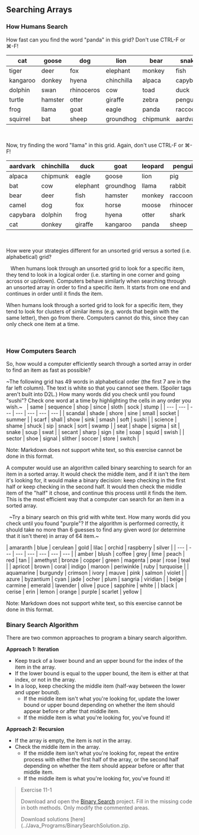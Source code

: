 ## Searching Arrays

### How Humans Search

How fast can you find the word "panda" in this grid? Don't use CTRL-F or ⌘-F!

| cat | goose | dog | lion | bear | snake | rabbit |
| --- | --- | --- | --- | --- | --- | --- |
| tiger | deer | fox | elephant | monkey | fish | pig |
| kangaroo | donkey | hyena | chinchilla | alpaca | capybara | horse |
| dolphin | swan | rhinoceros | cow | toad | duck | moose |
| turtle | hamster | otter | giraffe | zebra | penguin | leopard |
| frog | llama | goat | eagle | panda | raccoon | shark |
| squirrel | bat | sheep | groundhog | chipmunk | aardvark | camel |
 

Now, try finding the word "llama" in this grid. Again, don't use CTRL-F or ⌘-F!

| aardvark | chinchilla | duck | goat | leopard | penguin | snake |
| --- | --- | --- | --- | --- | --- | --- |
| alpaca | chipmunk | eagle | goose | lion | pig | squirrel |
| bat | cow | elephant | groundhog | llama | rabbit | swan |
| bear | deer | fish | hamster | monkey | raccoon | tiger |
| camel | dog | fox | horse | moose | rhinoceros | toad |
| capybara  | dolphin | frog | hyena | otter | shark | turtle |
| cat | donkey | giraffe | kangaroo | panda | sheep | zebra |
  

How were your strategies different for an unsorted grid versus a sorted (i.e. alphabetical) grid?

  
When humans look through an unsorted grid to look for a specific item, they tend to look in a logical order (i.e. starting in one corner and going across or up/down). Computers behave similarly when searching through an unsorted array in order to find a specific item. It starts from one end and continues in order until it finds the item.

When humans look through a sorted grid to look for a specific item, they tend to look for clusters of similar items (e.g. words that begin with the same letter), then go from there. Computers cannot do this, since they can only check one item at a time.

 
### How Computers Search

So, how would a computer efficiently search through a sorted array in order to find an item as fast as possible?

~The following grid has 49 words in alphabetical order (the first 7 are in the far left column). The text is white so that you cannot see them. (Spoiler tags aren't built into D2L.) How many words did you check until you found "sushi"? Check one word at a time by highlighting the cells in any order you wish.~
 
| same | sequence | shop | since | sloth | sock | stump |
| --- | --- | --- | --- | --- | --- | --- |
| scandal | shade | shore | sine | small | socket | summer |
| scarf | shall | show | sink | smash | soft | sushi |
| science | shame | shuck | sip | snack | sort | swamp |
| seat | shape | sigma | sit | snake | soup | swat |
| secant | sharp | sign | site | soap | squid | swish |
| sector | shoe | signal | slither | soccer | store | switch |

Note: Markdown does not support white text, so this exercise cannot be done in this format.

A computer would use an algorithm called binary searching to search for an item in a sorted array. It would check the middle item, and if it isn't the item it's looking for, it would make a binary decision: keep checking in the first half or keep checking in the second half. It would then check the middle item of the "half" it chose, and continue this process until it finds the item. This is the most efficient way that a computer can search for an item in a sorted array.

 
~Try a binary search on this grid with white text. How many words did you check until you found "purple"? If the algorithm is performed correctly, it should take no more than 6 guesses to find any given word (or determine that it isn't there) in array of 64 item.~

| amaranth | blue | cerulean | gold | lilac | orchid | raspberry | silver |
| --- | --- | --- | --- | --- | --- | --- |
| amber | blush | coffee | grey | lime | peach | red | tan |
| amethyst | bronze | copper | green | magenta | pear | rose | teal |
| apricot | brown | coral | indigo | maroon | periwinkle | ruby | turquoise |
| aquamarine | burgundy | crimson | ivory | mauve | pink | salmon | violet |
| azure | byzantium | cyan | jade | ocher | plum | sangria | viridian |
| beige | carmine | emerald | lavender | olive | puce | sapphire | white |
| black | cerise | erin | lemon | orange | purple | scarlet | yellow |

Note: Markdown does not support white text, so this exercise cannot be done in this format.
 
 

### Binary Search Algorithm

There are two common approaches to program a binary search algorithm.

**Approach 1: Iteration**
* Keep track of a lower bound and an upper bound for the index of the item in the array.
* If the lower bound is equal to the upper bound, the item is either at that index, or not in the array.
* In a loop, keep checking the middle item (half-way between the lower and upper bound).
  * If the middle item isn't what you're looking for, update the lower bound or upper bound depending on whether the item should appear before or after that middle item.
  * If the middle item is what you're looking for, you've found it!
 

**Approach 2: Recursion**

* If the array is empty, the item is not in the array.
* Check the middle item in the array. 
  * If the middle item isn't what you're looking for, repeat the entire process with either the first half of the array, or the second half depending on whether the item should appear before or after that middle item.
  * If the middle item is what you're looking for, you've found it!


> Exercise 11-1
> 
> Download and open the [Binary Search](../Java_Programs/BinarySearch.zip) project. Fill in the missing code in both methods. Only modify the commented areas.
> 
> Download solutions [here](../Java_Programs/BinarySearchSolution.zip.
